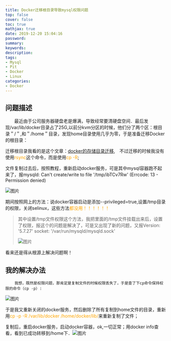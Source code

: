 ```yaml
---
title: Docker迁移根目录导致mysql权限问题
top: false
cover: false
toc: true
mathjax: true
date: 2019-12-20 15:04:16
password:
summary:
keywords:
description:
tags:
- Mysql
- Pit
- Docker
- Linux
categories:
- Docker
---
```


## 问题描述

　　最近由于公司服务器硬盘老是爆满，导致经常要清硬盘空间．最后发现/var/lib/docker目录占了25G,以前分kvm分区的时候，他们分了两个区：根目录＂/＂,和＂/home＂目录，发现home目录使用几乎为零，于是准备迁移Docker的根目录：

迁移根目录我看的是这个文章：[docker的存储目录迁移](https://www.cnblogs.com/insist-forever/p/11739207.html),　不过迁移的时候我没有使用<font color=orange>rsync</font>这个命令，而是使用<font color=orange>cp -R</font>;

文件复制过去后，按照教程，重新启动docker服务，可是其中mysql容器跑不起来了，报mysqld: Can't create/write to file '/tmp/ibTCv7Rw' (Errcode: 13 - Permission denied)

![图片](https://cdn.jsdelivr.net/gh/greycodee/images@main/images/2021/10/08/XISBI0c.png)



期间按照网上的方法：说docker容器启动是添加--privileged=true,设置/tmp目录的权限，关闭selinux，这些方法<font color=orange>都没用！！！！！！</font>

> 其中设置/tmp文件权限这个方法，我把里面的/tmp文件挂载出来后，设置了权限，报这个的问题是解决了，可是又出现了新的问题，又报Version: '5.7.27'  socket: '/var/run/mysqld/mysqld.sock' 
>
> ![图片](https://cdn.jsdelivr.net/gh/greycodee/images@main/images/2021/10/08/RJyF24d.png)

看来还是得从根源上解决问题啊！

## 我的解决办法

        我想，既然是权限问题，那肯定是复制文件的时候权限丢失了，于是查了下cp命令保持权限的命令（cp -p）:

![图片](https://cdn.jsdelivr.net/gh/greycodee/images@main/images/2021/10/08/KUPG0XE.png)

于是我又重新关闭的docker服务，然后删除了所有复制到home文件的目录，重新用<font color=orange>cp -p -R /var/lib/docker /home/docker/lib/</font>来重新复制了文件；

复制后，重启docker服务，启动docker容器，ok,一切正常；用docker info查看，看到已成功转移到/home下．![图片](https://cdn.jsdelivr.net/gh/greycodee/images@main/images/2021/10/08/F3ssmVN.png)